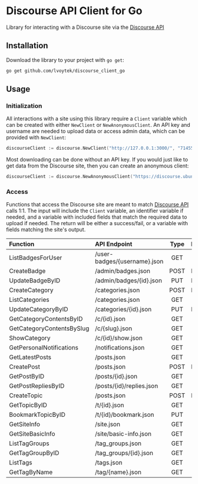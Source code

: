 # Discourse API Client for Go
Library for interacting with a Discourse site via the [Discourse API](https://docs.discourse.org/)

## Installation
Download the library to your project with `go get`:

```bash
go get github.com/lvoytek/discourse_client_go
```
## Usage
### Initialization
All interactions with a site using this library require a `Client` variable which can be created with either `NewClient` or `NewAnonymousClient`. An API key and username are needed to upload data or access admin data, which can be provided with `NewClient`:

```go
discourseClient := discourse.NewClient("http://127.0.0.1:3000/", "714552c...", "system")
```
Most downloading can be done without an API key. If you would just like to get data from the Discourse site, then you can create an anonymous client:

```go
discourseClient := discourse.NewAnonymousClient("https://discourse.ubuntu.com")
```
### Access

Functions that access the Discourse site are meant to match [Discourse API](https://docs.discourse.org/) calls 1:1. The input will include the `Client` variable, an identifier variable if needed, and a variable with included fields that match the required data to upload if needed. The return will be either a success/fail, or a variable with fields matching the site's output.

| Function | API Endpoint | Type | Input Body | Output Body |
| :------- | :----------- | :--: | :---- | :----- |
| ListBadgesForUser | /user-badges/{username}.json | GET || ListBadgesForUserResponse |
| CreateBadge | /admin/badges.json | POST | Badge | UpdatedBadgeData |
| UpdateBadgeByID | /admin/badges/{id}.json | PUT | Badge | UpdatedBadgeData |
| CreateCategory | /categories.json | POST | NewCategory | ShowCategoryResponse |
| ListCategories | /categories.json | GET || ListCategoriesResponse |
| UpdateCategoryByID | /categories/{id}.json | PUT | NewCategory | ShowCategoryResponse |
| GetCategoryContentsByID | /c/{id}.json | GET || CategoryContents |
| GetCategoryContentsBySlug | /c/{slug}.json | GET || CategoryContents |
| ShowCategory | /c/{id}/show.json | GET || ShowCategoryResponse |
| GetPersonalNotifications | /notifications.json | GET || GetNotificationsResponse |
| GetLatestPosts | /posts.json | GET || GetLatestPostsResponse |
| CreatePost | /posts.json | POST | NewPost | PostData |
| GetPostByID | /posts/{id}.json | GET || PostData |
| GetPostRepliesByID | /posts/{id}/replies.json | GET || []PostData |
| CreateTopic | /posts.json | POST | NewPost | PostData |
| GetTopicByID | /t/{id}.json | GET || TopicData |
| BookmarkTopicByID | /t/{id}/bookmark.json | PUT |||
| GetSiteInfo | /site.json | GET || SiteInfo |
| GetSiteBasicInfo | /site/basic-info.json | GET || SiteBasicInfo |
| ListTagGroups | /tag_groups.json | GET || ListTagGroupsResponse |
| GetTagGroupByID | /tag_groups/{id}.json | GET || TagGroup |
| ListTags | /tags.json | GET || ListTagsResponse |
| GetTagByName | /tag/{name}.json | GET || TagData |
